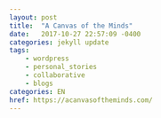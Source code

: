 ```yaml
---
layout: post
title:  "A Canvas of the Minds"
date:   2017-10-27 22:57:09 -0400
categories: jekyll update
tags:
    - wordpress
    - personal_stories
    - collaborative
    - blogs
categories: EN
href: https://acanvasoftheminds.com/
---
```

